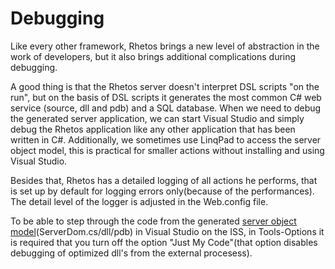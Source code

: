 # Debugging

 Like every other framework, Rhetos brings a new level of abstraction in the work of developers, but it also brings additional complications during debugging.

 A good thing is that the Rhetos server doesn't interpret DSL scripts "on the run", but on the basis of DSL scripts it generates the most common C# web service (source, dll and pdb)   and a SQL database. When we need to debug the generated server application, we can start Visual Studio and simply debug the Rhetos application like any other application that has been written in C#. Additionally, we sometimes use LinqPad to access the server object model, this is practical for smaller actions without installing and using Visual Studio.

 Besides that, Rhetos has a detailed logging of all actions he performs, that is set up by default for logging errors only(because of the performances). The detail level of the logger is adjusted in the Web.config file.

 To be able to step through the code from the generated [server object model](https://github.com/Rhetos/Rhetos/wiki/Using-the-Domain-Object-Model)(ServerDom.cs/dll/pdb) in Visual Studio on the ISS, in Tools-Options it is required that you turn off the option "Just My Code"(that option disables debugging of optimized dll's from the external procesess).
